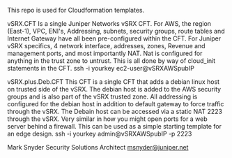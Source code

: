This repo is used for Cloudformation templates. 

vSRX.CFT
Is a single Juniper Networks vSRX CFT.  For AWS, the region (East-1), VPC, ENI's, Addressing, subnets, security groups, route tables and Internet Gateway have all been pre-configured within the CFT.  For Juniper vSRX specifics, 4 network interface, addresses, zones, Revenue and management ports,  and most importantly NAT.  Nat is configured for anything in the trust zone to untrust.  This is all done by way of cloud_init statements in the CFT. ssh -i yourkey ec2-user@vSRXAWSpubIP


vSRX.plus.Deb.CFT
This CFT is a single CFT that adds a debian linux host on trusted side of the vSRX. The debian host is added to the AWS security groups and is also part of the vSRX trusted zone.  All addressing is configured for the debian host in addition to default gateway to force traffic through the vSRX.  The Debain host can be accessed via a static NAT 2223 through the vSRX. Very similar in how you might open ports for a web server behind a firewall.  This can be used as a simple starting template for an edge design.
ssh -i yourkey admin@vSRXAWSpubIP -p 2223


Mark Snyder
Security Solutions Architect
msnyder@juniper.net
